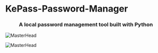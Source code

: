 # KePass-Password-Manager
 <h3 align="center">A local password management tool built with Python</h3>
 
![MasterHead](https://cdn.discordapp.com/attachments/1296801162158407755/1299076310056046803/DALLE_2024-10-24_15.06.20_-_A_sharp_and_clean_version_of_a_simple_and_modern_logo_for_a_password_management_application_called_KePass._The_logo_retains_the_minimalist_design_wi.webp?ex=671be297&is=671a9117&hm=5c44a8c662b95eda8fdcc583b0543827ec336fc84f58a5695544f6431e4064ca&)


 ![MasterHead](https://cdn.discordapp.com/attachments/1296801162158407755/1299076312287285288/DALLE_2024-10-24_10.49.39_-_A_modern_and_minimalistic_logo_design_for_the_password_management_app_KEPASS._The_logo_should_focus_on_the_text_KEPASS_using_a_clean_and_bold_fon.webp?ex=671be298&is=671a9118&hm=53622b72ba77730ef8c9d8c2c8cae6f0251e9ede6cedc838b35a4e5a2f72209d&)


